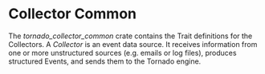 # Collector Common

The *tornado_collector_common* crate contains the Trait definitions for the Collectors. A *Collector* is
an event data source. It receives information from one or more unstructured sources (e.g. emails
or log files), produces structured Events, and sends them to the Tornado engine.
